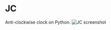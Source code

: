 # JC
Anti-clockwise clock on Python.
![JC screenshot](https://s8.hostingkartinok.com/uploads/images/2018/11/d0766ddf4b753caf5fd7ef3f4d28c7f4.png)
